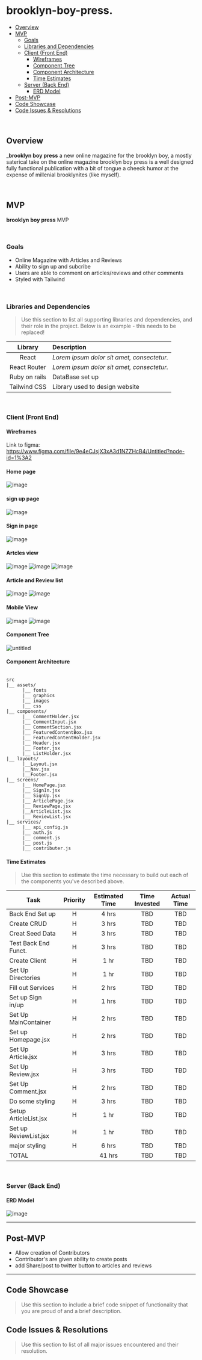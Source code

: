 # brooklyn-boy-press.

- [Overview](#overview)
- [MVP](#mvp)
  - [Goals](#goals)
  - [Libraries and Dependencies](#libraries-and-dependencies)
  - [Client (Front End)](#client-front-end)
    - [Wireframes](#wireframes)
    - [Component Tree](#component-tree)
    - [Component Architecture](#component-architecture)
    - [Time Estimates](#time-estimates)
  - [Server (Back End)](#server-back-end)
    - [ERD Model](#erd-model)
- [Post-MVP](#post-mvp)
- [Code Showcase](#code-showcase)
- [Code Issues & Resolutions](#code-issues--resolutions)

<br>

## Overview

_**brooklyn boy press** a new online magazine for the brooklyn boy, a mostly saterical take on the online magazine brooklyn boy press is a well designed fully functional publication with a bit of tongue a cheeck humor at the expense of millenial brooklynites (like myself). 


<br>

## MVP

**brooklyn boy press** MVP 

<br>

### Goals

- Online Magazine with Articles and Reviews
- Ability to sign up and subcribe
- Users are able to comment on articles/reviews and other comments
- Styled with Tailwind 


<br>

### Libraries and Dependencies

> Use this section to list all supporting libraries and dependencies, and their role in the project. Below is an example - this needs to be replaced!

|     Library      | Description                                |
| :--------------: | :----------------------------------------- |
|      React       | _Lorem ipsum dolor sit amet, consectetur._ |
|   React Router   | _Lorem ipsum dolor sit amet, consectetur._ |
|   Ruby on rails  |  DataBase set up                           |
|   Tailwind CSS   | Library used to design website             |

<br>

### Client (Front End)

#### Wireframes
Link to figma: https://www.figma.com/file/9e4eCJsjX3xA3d1NZZHcB4/Untitled?node-id=1%3A2
#### Home page
![image](https://user-images.githubusercontent.com/69879139/126583720-f52e0309-35e7-4cc6-a5f7-80690e84f3c2.png)

#### sign up page
![image](https://user-images.githubusercontent.com/69879139/126583961-dfae3e9d-5a72-404f-b7fc-48d0a9e767bd.png)


#### Sign in page
![image](https://user-images.githubusercontent.com/69879139/126647568-5b4ed85e-203c-4795-994f-f496474b2fb9.png)

#### Artcles view 
![image](https://user-images.githubusercontent.com/69879139/126584014-51278047-799c-4a66-b426-4b22985745f4.png)
![image](https://user-images.githubusercontent.com/69879139/126647834-ce14eaff-a16f-4d1f-87df-12c3f84a4087.png)
![image](https://user-images.githubusercontent.com/69879139/126584056-c6c32af8-33dd-4109-bba4-dd3ebcdb78d7.png)


#### Article and Review list
![image](https://user-images.githubusercontent.com/69879139/126584168-8ce31f0c-c587-4d66-9423-c3147d321d7a.png)
![image](https://user-images.githubusercontent.com/69879139/126584094-be938bc6-dc7c-4b39-b4e7-d7cadc269611.png)

#### Mobile View 
![image](https://user-images.githubusercontent.com/69879139/126643734-b7ce5f40-7e44-4021-99d9-965b14ed8dc4.png)
![image](https://user-images.githubusercontent.com/69879139/126647184-f769bfd3-ea9e-4908-84f4-3b19e967005b.png)




#### Component Tree
![untitled](https://user-images.githubusercontent.com/69879139/126586529-a4ca6898-26d7-43a2-b787-464cb6ab41ff.png)


#### Component Architecture

``` structure

src
|__ assets/
      |__ fonts
      |__ graphics
      |__ images
      |__ css
|__ components/
      |__ CommentHolder.jsx
      |__ CommentInput.jsx
      |__ CommentSection.jsx
      |__ FeaturedContentBox.jsx
      |__ FeaturedContentHolder.jsx
      |__ Header.jsx
      |__ Footer.jsx
      |__ ListHolder.jsx
|__ layouts/
      |__Layout.jsx
      |__Nav.jsx
      |__Footer.jsx
|__ screens/
      |__ HomePage.jsx
      |__ SignIn.jsx
      |__ SignUp.jsx
      |__ ArticlePage.jsx
      |__ ReviewPage.jsx
      |__ArticleList.jsx
      |__ ReviewList.jsx
|__ services/
      |__ api_config.js
      |__ auth.js
      |__ comment.js
      |__ post.js
      |__ contributer.js 

```

#### Time Estimates

> Use this section to estimate the time necessary to build out each of the components you've described above.

| Task                | Priority | Estimated Time | Time Invested | Actual Time |
| ------------------- | :------: | :------------: | :-----------: | :---------: |
| Back End  Set up    |    H     |     4 hrs      |     TBD       |     TBD     |
| Create CRUD         |    H     |     3 hrs      |     TBD       |     TBD     |
| Creat Seed Data     |    H     |     3 hrs      |     TBD       |     TBD     |
| Test Back End Funct.|    H     |     3 hrs      |     TBD       |     TBD     |
| Create Client       |    H     |     1 hr       |     TBD       |     TBD     |
| Set Up Directories  |    H     |     1 hr       |     TBD       |     TBD     |
| Fill out Services   |    H     |     2 hrs      |     TBD       |     TBD     |
| Set up Sign in/up   |    H     |     1 hrs      |     TBD       |     TBD     |
| Set Up MainContainer|    H     |     2 hrs      |     TBD       |     TBD     |
| Set up Homepage.jsx |    H     |     2 hrs      |     TBD       |     TBD     |
| Set Up Article.jsx  |    H     |     3 hrs      |     TBD       |     TBD     |
| Set Up Review.jsx   |    H     |     3 hrs      |     TBD       |     TBD     |
| Set Up Comment.jsx  |    H     |     2 hrs      |     TBD       |     TBD     |
| Do some styling     |    H     |     3 hrs      |     TBD       |     TBD     |
|Setup ArticleList.jsx|    H     |     1 hr       |     TBD       |     TBD     |
|Set up ReviewList.jsx|    H     |     1 hr       |     TBD       |     TBD     |
| major styling       |    H     |     6 hrs      |     TBD       |     TBD     |
| TOTAL               |          |     41 hrs     |     TBD       |     TBD     |

<br>

### Server (Back End)

#### ERD Model

![image](https://user-images.githubusercontent.com/69879139/126700033-e2ebb3c7-b818-4596-bfda-cbaf4fa81f2d.png)
<br>

***

## Post-MVP

- Allow creation of Contributors
- Contributor's are given ability to create posts 
- add Share/post to twitter button to articles and reviews

***

## Code Showcase

> Use this section to include a brief code snippet of functionality that you are proud of and a brief description.

## Code Issues & Resolutions

> Use this section to list of all major issues encountered and their resolution.
